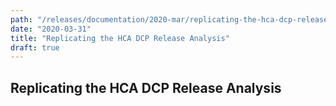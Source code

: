 ```yaml
---
path: "/releases/documentation/2020-mar/replicating-the-hca-dcp-release-analysis"
date: "2020-03-31"
title: "Replicating the HCA DCP Release Analysis"
draft: true
---
```


## Replicating the HCA DCP Release Analysis